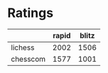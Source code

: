 # Ratings

|          | rapid | blitz |
|----------|-------|-------|
| lichess  | 2002 | 1506 |
| chesscom | 1577 | 1001 |
